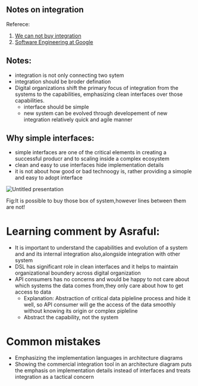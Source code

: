 ## Notes on integration 

Referece:
1. [We can not buy integration](https://martinfowler.com/articles/cant-buy-integration.html)
2. [Software Engineering at Google](https://www.oreilly.com/library/view/software-engineering-at/9781492082781/)

## Notes:
- integration is not only connecting two sytem 
- integration should be broder defination
- Digital organizations shift the primary focus of integration from the systems to the capabilities, emphasizing clean interfaces over those capabilities.
  - interface should be simple
  - new system can be evolved through developement of new integration relatively quick and agile manner 

## Why simple interfaces:
- simple interfaces are one of the critical elements in creating a successful producr and to scaling inside a complex ecosystem
- clean and easy to use interfaces hide implementation details
- it is not about how good or bad technoogy is, rather providing a simople and easy to adopt interface


![Untitled presentation](https://user-images.githubusercontent.com/284564/214820897-0ecba622-fdaf-4669-b2b3-4e22e76b1b20.png)

Fig:It is possible to buy those box of system,however lines between them are not!

# Learning comment by Asraful:
- It is important to understand the capabilities and evolution of a system and and its internal integration also,alongside integration with other system
- DSL has significant role in clean interfaces and it helps to maintain organizational boundery across digital organization
- API consumers has no concerns and would be happy to not care about which systems the data comes from,they only care about how to get access to data
  - Explanation: Abstraction of critical data pipleline process and hide it well, so API consumer will ge the access of the data smoothly without knowing 
    its origin or complex pipleline
  - Abstract the capability, not the system

# Common mistakes
- Emphasizing the implementation languages in architecture diagrams
- Showing the commercial integration tool in an architecture diagram puts the emphasis on implementation details instead of interfaces and treats
  integration as a tactical concern
